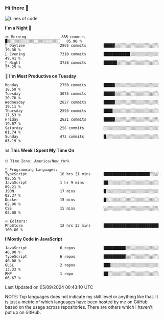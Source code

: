 ### Hi there 👋

<!--
**LynxJinxxy/LynxJinxxy** is a ✨ _special_ ✨ repository because its `README.md` (this file) appears on your GitHub profile.

Here are some ideas to get you started:

- 🔭 I’m currently working on ...
- 🌱 I’m currently learning ...
- 👯 I’m looking to collaborate on ...
- 🤔 I’m looking for help with ...
- 💬 Ask me about ...
- 📫 How to reach me: ...
- 😄 Pronouns: ...
- ⚡ Fun fact: ...
-->

<!--START_SECTION:waka-->
![Lines of code](https://img.shields.io/badge/From%20Hello%20World%20I%27ve%20Written-32.0%20million%20lines%20of%20code-blue)

**I'm a Night 🦉** 

```text
🌞 Morning                885 commits         █░░░░░░░░░░░░░░░░░░░░░░░░   05.98 % 
🌆 Daytime                2865 commits        █████░░░░░░░░░░░░░░░░░░░░   19.36 % 
🌃 Evening                7310 commits        ████████████░░░░░░░░░░░░░   49.41 % 
🌙 Night                  3736 commits        ██████░░░░░░░░░░░░░░░░░░░   25.25 % 
```
📅 **I'm Most Productive on Tuesday** 

```text
Monday                   2750 commits        █████░░░░░░░░░░░░░░░░░░░░   18.59 % 
Tuesday                  3075 commits        █████░░░░░░░░░░░░░░░░░░░░   20.78 % 
Wednesday                2827 commits        █████░░░░░░░░░░░░░░░░░░░░   19.11 % 
Thursday                 2593 commits        ████░░░░░░░░░░░░░░░░░░░░░   17.53 % 
Friday                   2821 commits        █████░░░░░░░░░░░░░░░░░░░░   19.07 % 
Saturday                 258 commits         ░░░░░░░░░░░░░░░░░░░░░░░░░   01.74 % 
Sunday                   472 commits         █░░░░░░░░░░░░░░░░░░░░░░░░   03.19 % 
```


📊 **This Week I Spent My Time On** 

```text
🕑︎ Time Zone: America/New_York

💬 Programming Languages: 
TypeScript               10 hrs 21 mins      █████████████████████░░░░   82.55 % 
JavaScript               1 hr 9 mins         ██░░░░░░░░░░░░░░░░░░░░░░░   09.21 % 
JSON                     17 mins             █░░░░░░░░░░░░░░░░░░░░░░░░   02.37 % 
Docker                   15 mins             █░░░░░░░░░░░░░░░░░░░░░░░░   02.06 % 
CSS                      15 mins             ░░░░░░░░░░░░░░░░░░░░░░░░░   02.00 % 

🔥 Editors: 
PhpStorm                 12 hrs 33 mins      █████████████████████████   100.00 % 
```

**I Mostly Code in JavaScript** 

```text
JavaScript               6 repos             ██████████░░░░░░░░░░░░░░░   40.00 % 
TypeScript               6 repos             ██████████░░░░░░░░░░░░░░░   40.00 % 
GLSL                     2 repos             ███░░░░░░░░░░░░░░░░░░░░░░   13.33 % 
PHP                      1 repo              ██░░░░░░░░░░░░░░░░░░░░░░░   06.67 % 
```




 Last Updated on 05/09/2024 00:43:10 UTC
<!--END_SECTION:waka-->
NOTE: Top languages does not indicate my skill level or anything like that. It is just a metric of which languages have been hosted by me on GitHub based on the usage across repositories. There are others which I haven't put up on GitHub.

